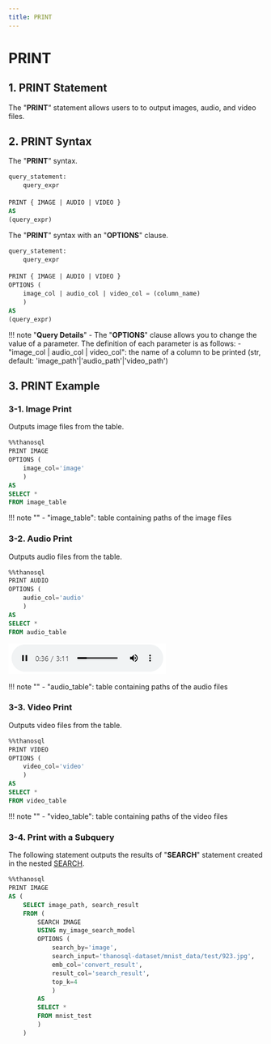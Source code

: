 ```yaml
---
title: PRINT
---
```


# __PRINT__

## __1. PRINT Statement__
The "__PRINT__" statement allows users to to output images, audio, and video files.

## __2. PRINT Syntax__

The "__PRINT__" syntax.
```sql
query_statement:
    query_expr

PRINT { IMAGE | AUDIO | VIDEO }
AS
(query_expr)
```

The "__PRINT__" syntax with an "__OPTIONS__" clause.

```sql
query_statement:
    query_expr

PRINT { IMAGE | AUDIO | VIDEO }
OPTIONS (
    image_col | audio_col | video_col = (column_name)
    )
AS
(query_expr)
```

!!! note "__Query Details__"
    - The "__OPTIONS__" clause allows you to change the value of a parameter. The definition of each parameter is as follows:
        - "image_col | audio_col | video_col": the name of a column to be printed (str, default: 'image_path'|'audio_path'|'video_path')

## __3. PRINT Example__

### __3-1. Image Print__

Outputs image files from the table.

```sql
%%thanosql
PRINT IMAGE
OPTIONS (
    image_col='image'
    )
AS
SELECT *
FROM image_table
```

!!! note ""
    - "image_table": table containing paths of the image files

### __3-2. Audio Print__

Outputs audio files from the table.

```sql
%%thanosql
PRINT AUDIO
OPTIONS (
    audio_col='audio'
    )
AS
SELECT *
FROM audio_table
```

[![IMAGE](/img/thanosql_syntax/query/PRINT/PRINT_img1.png)](/img/thanosql_syntax/query/PRINT/PRINT_img1.png)

!!! note ""
    - "audio_table": table containing paths of the audio files

### __3-3. Video Print__

Outputs video files from the table.

```sql
%%thanosql
PRINT VIDEO
OPTIONS (
    video_col='video'
    )
AS
SELECT *
FROM video_table
```

!!! note ""
    - "video_table": table containing paths of the video files

### __3-4. Print with a Subquery__

The following statement outputs the results of "__SEARCH__" statement created in the nested [SEARCH](/en/how-to_guides/ThanoSQL_query/SEARCH_SYNTAX). 

```sql
%%thanosql
PRINT IMAGE
AS (
    SELECT image_path, search_result
    FROM (
        SEARCH IMAGE
        USING my_image_search_model
        OPTIONS (
            search_by='image',
            search_input='thanosql-dataset/mnist_data/test/923.jpg',
            emb_col='convert_result',
            result_col='search_result',
            top_k=4
            )
        AS
        SELECT *
        FROM mnist_test
        )
    )
```